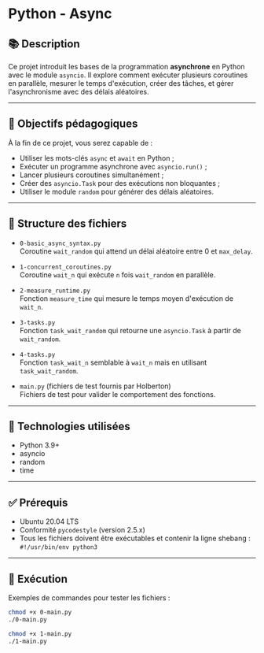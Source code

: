 # Python - Async

## 📚 Description

Ce projet introduit les bases de la programmation **asynchrone** en Python avec le module `asyncio`. Il explore comment exécuter plusieurs coroutines en parallèle, mesurer le temps d'exécution, créer des tâches, et gérer l'asynchronisme avec des délais aléatoires.

---

## 🎯 Objectifs pédagogiques

À la fin de ce projet, vous serez capable de :

- Utiliser les mots-clés `async` et `await` en Python ;
- Exécuter un programme asynchrone avec `asyncio.run()` ;
- Lancer plusieurs coroutines simultanément ;
- Créer des `asyncio.Task` pour des exécutions non bloquantes ;
- Utiliser le module `random` pour générer des délais aléatoires.

---

## 📁 Structure des fichiers

- `0-basic_async_syntax.py`  
  Coroutine `wait_random` qui attend un délai aléatoire entre 0 et `max_delay`.

- `1-concurrent_coroutines.py`  
  Coroutine `wait_n` qui exécute `n` fois `wait_random` en parallèle.

- `2-measure_runtime.py`  
  Fonction `measure_time` qui mesure le temps moyen d'exécution de `wait_n`.

- `3-tasks.py`  
  Fonction `task_wait_random` qui retourne une `asyncio.Task` à partir de `wait_random`.

- `4-tasks.py`  
  Fonction `task_wait_n` semblable à `wait_n` mais en utilisant `task_wait_random`.

- `main.py` (fichiers de test fournis par Holberton)  
  Fichiers de test pour valider le comportement des fonctions.

---

## 🔧 Technologies utilisées

- Python 3.9+
- asyncio
- random
- time

---

## ✅ Prérequis

- Ubuntu 20.04 LTS
- Conformité `pycodestyle` (version 2.5.x)
- Tous les fichiers doivent être exécutables et contenir la ligne shebang :  
  `#!/usr/bin/env python3`

---

## 🧪 Exécution

Exemples de commandes pour tester les fichiers :

```bash
chmod +x 0-main.py
./0-main.py

chmod +x 1-main.py
./1-main.py
